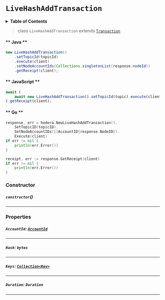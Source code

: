 # `LiveHashAddTransaction`

<details>
<summary><b>Table of Contents</b></summary>

| Item | Java | JavaScript | Go
| - | - | - | - |
| [`AccountId`](#accountid-accountidreferencecryptocurrencyaccountidmd) | ✅ | ✅ | ✅
| [`Hash`](#hash-bytes) | ✅ | ✅ | ✅
| [`Keys`](#keys-collectionkeyreferencecryptographykeymd) | ✅ | ✅ | ✅
| [`Duration`](#duration-duration) | ✅ | ✅ | ✅
</details>

> class `LiveHashAddTransaction` extends [`Transaction`](reference/Transaction.md)

<!-- tabs:start -->

#### ** Java **

```java
new LiveHashAddTransaction()
    .setTopicId(topicId)
    .execute(client)
    .setNodeAccountIds(Collections.singletonList(response.nodeId))
    .getReceipt(client);
```

#### ** JavaScript **

```js
await (
    await new LiveHashAddTransaction().setTopicId(topic).execute(client)
).getReceipt(client);
```

#### ** Go **

```go
response, err = hedera.NewLiveHashAddTransaction().
    SetTopicID(topicID).
    SetNodeAccountIDs([]AccountID{response.NodeID}).
    Execute(client)
if err != nil {
    println(err.Error())
}

receipt, err := response.GetReceipt(client)
if err != nil {
    println(err.Error())
}
```

<!-- tabs:end -->

### Constructor

##### `constructor`()

---

### Properties

##### `AccountId`: [`AccountId`](reference/cryptocurrency/AccountId.md)

---

##### `Hash`: `bytes`

---

##### `Keys`: [`Collection<Key>`](reference/cryptography/Key.md)

---

##### `Duration`: `Duration`

---

